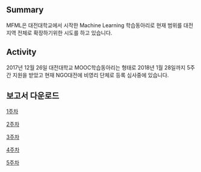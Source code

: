 ## Summary

MFML은 대전대학교에서 시작한 Machine Learning 학습동아리로 현재 범위를 대전지역 전체로 확장하기위한 시도를 하고 있습니다.

## Activity

2017년 12월 26일 대전대학교 MOOC학습동아리는 형태로 2018년 1월 28일까지 5주간 지원을 받았고 현재 NGO대전에 비영리 단체로 등록 심사중에 있습니다.

## 보고서 다운로드

[1주차](https://drive.google.com/file/d/12UwSoc_JocjBR-xm08T87JILwl6AGnQB/view?usp=sharing)

[2주차](https://drive.google.com/file/d/1ESyZvI0chepd5BSSFU6d0dUQ_KNThH3e/view?usp=sharing)

[3주차](https://drive.google.com/file/d/1q-xRdC1yR9g4AoYffo0p_zay5FP2K0Op/view?usp=sharing)

[4주차](https://drive.google.com/file/d/1VsTtoaeZNb30dXfwxJYykW3QyDVVeSO-/view?usp=sharing)

[5주차](https://drive.google.com/file/d/1goUXm0knQvGW-EcA2n9CQOwQIvRz8Ank/view?usp=sharing)
